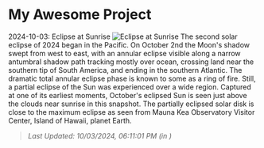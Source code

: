 # My Awesome Project

<!-- APOD Start -->
2024-10-03: Eclipse at Sunrise
![Eclipse at Sunrise](https://apod.nasa.gov/apod/image/2410/earliestsolareclipse1024.jpg)
The second solar eclipse of 2024 began in the Pacific. On October 2nd the Moon's shadow swept from west to east, with an annular eclipse visible along a narrow antumbral shadow path tracking mostly over ocean, crossing land near the southern tip of South America, and ending in the southern Atlantic. The dramatic total annular eclipse phase is known to some as a ring of fire. Still, a partial eclipse of the Sun was experienced over a wide region. Captured at one of its earliest moments, October's eclipsed Sun is seen just above the clouds near sunrise in this snapshot. The partially eclipsed solar disk is close to the maximum eclipse as seen from Mauna Kea Observatory Visitor Center, Island of Hawaii, planet Earth.
> _Last Updated: 10/03/2024, 06:11:01 PM (in )_
<!-- APOD End -->
